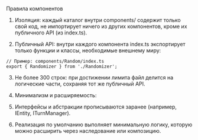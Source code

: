 Правила компонентов

1. Изоляция: каждый каталог внутри components/ содержит только свой код, не импортирует ничего из других компонентов, кроме их публичного API (из index.ts).

2. Публичный API: внутри каждого компонента index.ts экспортирует только функции и классы, необходимые внешнему миру:

```
// Пример: components/Random/index.ts
export { Randomizer } from './Randomizer';
```

3. Не более 300 строк: при достижении лимита файл делится на логические части, сохраняя тот же публичный API.

4. Минимализм и расширяемость:

5. Интерфейсы и абстракции прописываются заранее (например, IEntity, ITurnManager).

6. Реализация по умолчанию выполняет минимальную логику, которую можно расширить через наследование или композицию.